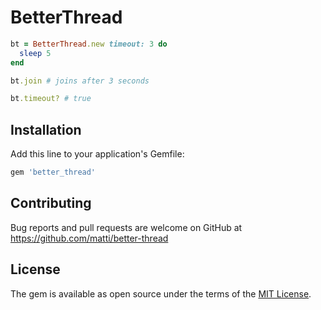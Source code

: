 # BetterThread

```ruby
bt = BetterThread.new timeout: 3 do
  sleep 5
end

bt.join # joins after 3 seconds

bt.timeout? # true

```
## Installation

Add this line to your application's Gemfile:

```ruby
gem 'better_thread'
```
## Contributing

Bug reports and pull requests are welcome on GitHub at https://github.com/matti/better-thread

## License

The gem is available as open source under the terms of the [MIT License](https://opensource.org/licenses/MIT).
